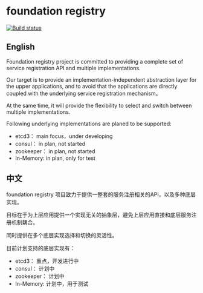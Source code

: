 # foundation registry

[![Build status](http://git.basiccloud.net/foundation/foundation-registry/badges/master/build.svg)](http://git.basiccloud.net/foundation/foundation-dependency/commits/master)

## English

Foundation registry project is committed to providing a complete set of service registration API and multiple implementations.

Our target is to provide an implementation-independent abstraction layer for the upper applications, and to avoid that the applications  are directly coupled with the underlying service registration mechanism。

At the same time, it will provide the flexibility to select and switch between multiple implementations.

Following underlying implementations are planed to be supported:

- etcd3： main focus，under developing
- consul： in plan, not started
- zookeeper： in plan, not started
- In-Memory: in plan, only for test

## 中文

foundation registry 项目致力于提供一整套的服务注册相关的API，以及多种底层实现。

目标在于为上层应用提供一个实现无关的抽象层，避免上层应用直接和底层服务注册机制耦合。

同时提供在多个底层实现选择和切换的灵活性。

目前计划支持的底层实现有：

- etcd3： 重点，开发进行中
- consul： 计划中
- zookeeper： 计划中
- In-Memory: 计划中，用于测试

